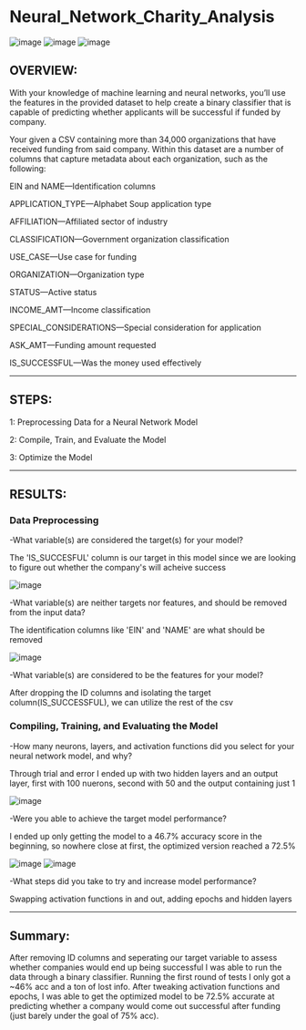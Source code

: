 # Neural_Network_Charity_Analysis

![image](https://user-images.githubusercontent.com/105184244/202613356-4a2717d2-d6ef-4ced-9f19-f8a6b2f07b24.png) ![image](https://user-images.githubusercontent.com/105184244/202613435-74436878-b212-4c57-840f-b375c93f6b74.png) ![image](https://user-images.githubusercontent.com/105184244/202613551-503d65b9-d83a-45a0-976b-94f7897378a7.png)





## OVERVIEW:

With your knowledge of machine learning and neural networks, you’ll use the features in the provided dataset to help create a binary classifier that is capable of predicting whether applicants will be successful if funded by company.

Your given a CSV containing more than 34,000 organizations that have received funding from said company. Within this dataset are a number of columns that capture metadata about each organization, such as the following:

EIN and NAME—Identification columns

APPLICATION_TYPE—Alphabet Soup application type

AFFILIATION—Affiliated sector of industry

CLASSIFICATION—Government organization classification

USE_CASE—Use case for funding

ORGANIZATION—Organization type

STATUS—Active status

INCOME_AMT—Income classification

SPECIAL_CONSIDERATIONS—Special consideration for application

ASK_AMT—Funding amount requested

IS_SUCCESSFUL—Was the money used effectively

---

## STEPS:

1: Preprocessing Data for a Neural Network Model

2: Compile, Train, and Evaluate the Model

3: Optimize the Model

---

## RESULTS:

### Data Preprocessing

-What variable(s) are considered the target(s) for your model?

The 'IS_SUCCESFUL' column is our target in this model since we are looking to figure out whether the company's will acheive success

![image](https://user-images.githubusercontent.com/105184244/202612184-470d2813-9b8b-4a60-9b8c-b5f3d4f2cf53.png)


-What variable(s) are neither targets nor features, and should be removed from the input data?

The identification columns like 'EIN' and 'NAME' are what should be removed

![image](https://user-images.githubusercontent.com/105184244/202612324-88997834-8912-4b5f-9054-79491c4ee229.png)


-What variable(s) are considered to be the features for your model?

After dropping the ID columns and isolating the target column(IS_SUCCESSFUL), we can utilize the rest of the csv

### Compiling, Training, and Evaluating the Model

-How many neurons, layers, and activation functions did you select for your neural network model, and why?

Through trial and error I ended up with two hidden layers and an output layer, first with 100 nuerons, second with 50 and the output containing just 1

![image](https://user-images.githubusercontent.com/105184244/202612423-acbd2050-bc7a-4e20-9d59-d54f34ce77a3.png)


-Were you able to achieve the target model performance?

I ended up only getting the model to a 46.7% accuracy score in the beginning, so nowhere close at first, the optimized version reached a 72.5%

![image](https://user-images.githubusercontent.com/105184244/202612512-2e0bcbf2-da95-4a22-9632-5592c3116933.png)
![image](https://user-images.githubusercontent.com/105184244/202612558-db0de189-01c0-451d-98fe-05f0fd0506ec.png)


-What steps did you take to try and increase model performance?

Swapping activation functions in and out, adding epochs and hidden layers

---

## Summary:

After removing ID columns and seperating our target variable to assess whether companies would end up being successful I was able to run the data through a binary classifier. Running the first round of tests I only got a ~46% acc and a ton of lost info. After tweaking activation functions and epochs, I was able to get the optimized model to be 72.5% accurate at predicting whether a company would come out successful after funding (just barely under the goal of 75% acc).
